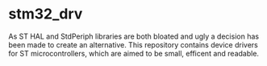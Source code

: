 # stm32_drv

As ST HAL and StdPeriph libraries are both bloated and ugly a decision has been
made to create an alternative. This repository contains device drivers for ST
microcontrollers, which are aimed to be small, efficent and readable.

